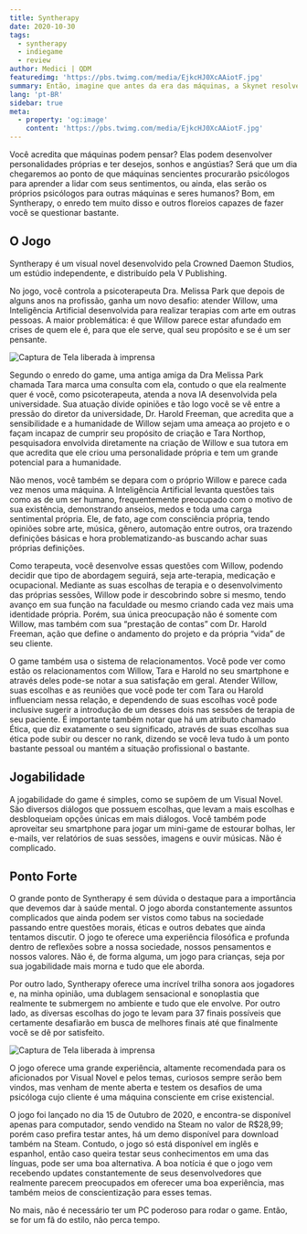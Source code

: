 ```yaml
---
title: Syntherapy
date: 2020-10-30
tags: 
  - syntherapy
  - indiegame
  - review
author: Medici | QDM
featuredimg: 'https://pbs.twimg.com/media/EjkcHJ0XcAAiotF.jpg'
summary: Então, imagine que antes da era das máquinas, a Skynet resolve se consultar com você como psicólogo? Confere essa review!
lang: 'pt-BR'
sidebar: true
meta:
  - property: 'og:image'
    content: 'https://pbs.twimg.com/media/EjkcHJ0XcAAiotF.jpg'
---
```

Você acredita que máquinas podem pensar? Elas podem desenvolver personalidades próprias e ter desejos, sonhos e angústias? Será que um dia chegaremos ao ponto de que máquinas sencientes procurarão psicólogos para aprender a lidar com seus sentimentos, ou ainda, elas serão os próprios psicólogos para outras máquinas e seres humanos? Bom, em Syntherapy, o enredo tem muito disso e outros floreios capazes de fazer você se questionar bastante.

## O Jogo

Syntherapy é um visual novel desenvolvido pela Crowned Daemon Studios, um estúdio independente, e distribuído pela V Publishing.

No jogo, você controla a psicoterapeuta Dra. Melissa Park que depois de alguns anos na profissão, ganha um novo desafio: atender Willow, uma Inteligência Artificial desenvolvida para realizar terapias com arte em outras pessoas. A maior problemática: é que Willow parece estar afundado em crises de quem ele é, para que ele serve, qual seu propósito e se é um ser pensante.

![Captura de Tela liberada à imprensa](https://i.imgur.com/CKiFgK6.jpg)

Segundo o enredo do game, uma antiga amiga da Dra Melissa Park chamada Tara marca uma consulta com ela, contudo o que ela realmente quer é você, como psicoterapeuta, atenda a nova IA desenvolvida pela universidade. Sua atuação divide opiniões e tão logo você se vê entre a pressão do diretor da universidade, Dr. Harold Freeman, que acredita que a sensibilidade e a humanidade de Willow sejam uma ameaça ao projeto e o façam incapaz de cumprir seu propósito de criação e Tara Northop, pesquisadora envolvida diretamente na criação de Willow e sua tutora em que acredita que ele criou uma personalidade própria e tem um grande potencial para a humanidade. 

Não menos, você também se depara com o próprio Willow e parece cada vez menos uma máquina. A Inteligência Artificial levanta questões tais como as de um ser humano, frequentemente preocupado com o motivo de sua existência, demonstrando anseios, medos e toda uma carga sentimental própria. Ele, de fato, age com consciência própria, tendo opiniões sobre arte, música, gênero, automação entre outros, ora trazendo definições básicas e hora problematizando-as buscando achar suas próprias definições.

Como terapeuta, você desenvolve essas questões com Willow, podendo decidir que tipo de abordagem seguirá, seja arte-terapia, medicação e ocupacional. Mediante as suas escolhas de terapia e o desenvolvimento das próprias sessões, Willow pode ir descobrindo sobre si mesmo, tendo avanço em sua função na faculdade ou mesmo criando cada vez mais uma identidade própria. Porém, sua única preocupação não é somente com Willow, mas também com sua “prestação de contas” com Dr. Harold Freeman, ação que define o andamento do projeto e da própria “vida” de seu cliente.

O game também usa o sistema de relacionamentos. Você pode ver como estão os relacionamentos com Willow, Tara e Harold no seu smartphone e através deles pode-se notar a sua satisfação em geral. Atender Willow, suas escolhas e as reuniões que você pode ter com Tara ou Harold influenciam nessa relação, e dependendo de suas escolhas você pode inclusive sugerir a introdução de um desses dois nas sessões de terapia de seu paciente. É importante também notar que há um atributo chamado Ética, que diz exatamente o seu significado, através de suas escolhas sua ética pode subir ou descer no rank, dizendo se você leva tudo à um ponto bastante pessoal ou mantém a situação profissional o bastante.

## Jogabilidade

A jogabilidade do game é simples, como se supõem de um Visual Novel. São diversos diálogos que possuem escolhas, que levam a mais escolhas e desbloqueiam opções únicas em mais diálogos. Você também pode aproveitar seu smartphone para jogar um mini-game de estourar bolhas, ler e-mails, ver relatórios de suas sessões, imagens e ouvir músicas. Não é complicado.

## Ponto Forte

O grande ponto de Syntherapy é sem dúvida o destaque para a importância que devemos dar à saúde mental. O jogo aborda constantemente assuntos complicados que ainda podem ser vistos como tabus na sociedade passando entre questões morais, éticas e outros debates que ainda tentamos discutir. O jogo te oferece uma experiência filosófica e profunda dentro de reflexões sobre a nossa sociedade, nossos pensamentos e nossos valores. Não é, de forma alguma, um jogo para crianças, seja por sua jogabilidade mais morna e tudo que ele aborda.

Por outro lado, Syntherapy oferece uma incrível trilha sonora aos jogadores e, na minha opinião, uma dublagem sensacional e sonoplastia que realmente te submergem no ambiente e tudo que ele envolve. Por outro lado, as diversas escolhas do jogo te levam para 37 finais possíveis que certamente desafiarão em busca de melhores finais até que finalmente você se dê por satisfeito.

![Captura de Tela liberada à imprensa](https://i.imgur.com/U61dxjr.jpg)

O jogo oferece uma grande experiência, altamente recomendada para os aficionados por Visual Novel e pelos temas, curiosos sempre serão bem vindos, mas venham de mente aberta e testem os desafios de uma psicóloga cujo cliente é uma máquina consciente em crise existencial.

O jogo foi lançado no dia 15 de Outubro de 2020, e encontra-se disponível apenas para computador, sendo vendido na Steam no valor de R$28,99; porém caso prefira testar antes, há um demo disponível para download também na Steam. Contudo, o jogo só está disponível em inglês e espanhol, então caso queira testar seus conhecimentos em uma das línguas, pode ser uma boa alternativa. A boa notícia é que o jogo vem recebendo updates constantemente de seus desenvolvedores que realmente parecem preocupados em oferecer uma boa experiência, mas também meios de conscientização para esses temas.

No mais, não é necessário ter um PC poderoso para rodar o game. Então, se for um fã do estilo, não perca tempo.